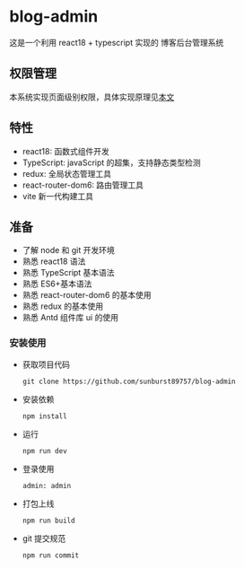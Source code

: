 # blog-admin

这是一个利用 react18 + typescript 实现的 博客后台管理系统

## 权限管理

本系统实现页面级别权限，具体实现原理见[本文](https://sunburst89757.github.io/my-blogs/blog/react-admin-design)

## 特性

- react18: 函数式组件开发
- TypeScript: javaScript 的超集，支持静态类型检测
- redux: 全局状态管理工具
- react-router-dom6: 路由管理工具
- vite 新一代构建工具

## 准备

- 了解 node 和 git 开发环境
- 熟悉 react18 语法
- 熟悉 TypeScript 基本语法
- 熟悉 ES6+基本语法
- 熟悉 react-router-dom6 的基本使用
- 熟悉 redux 的基本使用
- 熟悉 Antd 组件库 ui 的使用

### 安装使用

- 获取项目代码
  ```
  git clone https://github.com/sunburst89757/blog-admin
  ```
- 安装依赖
  ```
  npm install
  ```
- 运行
  ```
  npm run dev
  ```
- 登录使用
  ```
  admin: admin
  ```
- 打包上线
  ```
  npm run build
  ```
- git 提交规范
  ```
  npm run commit
  ```
